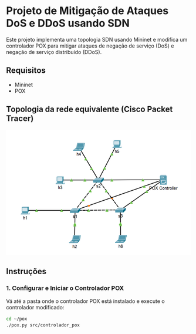 # Projeto de Mitigação de Ataques DoS e DDoS usando SDN

Este projeto implementa uma topologia SDN usando Mininet e modifica um controlador POX para mitigar ataques de negação de serviço (DoS) e negação de serviço distribuído (DDoS).

## Requisitos

- Mininet
- POX

## Topologia da rede equivalente (Cisco Packet Tracer)

![Topologia da Rede](./images/topologia.png)

## Instruções

### 1. Configurar e Iniciar o Controlador POX

Vá até a pasta onde o controlador POX está instalado e execute o controlador modificado:

```bash
cd ~/pox
./pox.py src/controlador_pox

